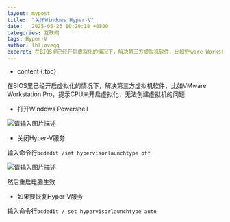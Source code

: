 ```yaml
---
layout: mypost
title:  "关闭Windows Hyper-V"
date:   2025-05-23 10:20:18 +0800
categories: 互联网
tags: Hyper-V
author: lhlloveqq
excerpt: 在BIOS里已经开启虚拟化的情况下，解决第三方虚拟机软件，比如VMware Workstation Pro，提示CPU未开启虚拟化，无法创建虚拟机的问题。
---
```


* content
{:toc}


在BIOS里已经开启虚拟化的情况下，解决第三方虚拟机软件，比如VMware Workstation Pro，提示CPU未开启虚拟化，无法创建虚拟机的问题

- 打开Windows Powershell

![请输入图片描述][1]

- 关闭Hyper-V服务

输入命令行`bcdedit /set hypervisorlaunchtype off`

![请输入图片描述][2]

然后重启电脑生效

- 如果要恢复Hyper-V服务

输入命令行`bcdedit / set hypervisorlaunchtype auto`


  [1]: https://f80386d.webp.li/file/img-hub/1747967030963_1742315298145.jpg
  [2]: https://f80386d.webp.li/file/img-hub/1747967034021_1742315306890.jpg
